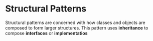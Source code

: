 # Structural Patterns

Structural patterns are concerned with how classes and objects are composed to form larger structures. This pattern uses **inheritance** to compose **interfaces** or **implementatios**

